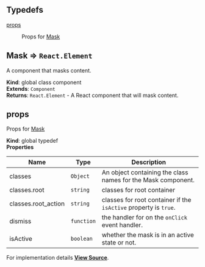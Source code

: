 ## Typedefs

<dl>
<dt><a href="#props">props</a></dt>
<dd>

Props for [Mask](#Mask)

</dd>
</dl>

<a name="Mask"></a>

## Mask ⇒ `React.Element`

A component that masks content.

**Kind**: global class component  
**Extends**: `Component`  
**Returns**: `React.Element` - A React component that will mask content.  
<a name="props"></a>

## props

Props for [Mask](#Mask)

**Kind**: global typedef  
**Properties**

| Name                | Type       | Description                                                      |
| ------------------- | ---------- | ---------------------------------------------------------------- |
| classes             | `Object`   | An object containing the class names for the Mask component.     |
| classes.root        | `string`   | classes for root container                                       |
| classes.root_action | `string`   | classes for root container if the `isActive` property is `true`. |
| dismiss             | `function` | the handler for on the `onClick` event handler.                  |
| isActive            | `boolean`  | whether the mask is in an active state or not.                   |

For implementation details [**View Source**](https://github.com/magento/pwa-studio/blob/develop/packages/venia-ui/lib/components/Mask/mask.js).

